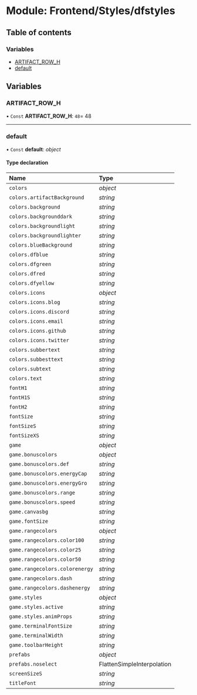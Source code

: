# Module: Frontend/Styles/dfstyles

## Table of contents

### Variables

- [ARTIFACT_ROW_H](frontend_styles_dfstyles.md#artifact_row_h)
- [default](frontend_styles_dfstyles.md#default)

## Variables

### ARTIFACT_ROW_H

• `Const` **ARTIFACT_ROW_H**: `48`= 48

---

### default

• `Const` **default**: _object_

#### Type declaration

| Name                           | Type                       |
| :----------------------------- | :------------------------- |
| `colors`                       | _object_                   |
| `colors.artifactBackground`    | _string_                   |
| `colors.background`            | _string_                   |
| `colors.backgrounddark`        | _string_                   |
| `colors.backgroundlight`       | _string_                   |
| `colors.backgroundlighter`     | _string_                   |
| `colors.blueBackground`        | _string_                   |
| `colors.dfblue`                | _string_                   |
| `colors.dfgreen`               | _string_                   |
| `colors.dfred`                 | _string_                   |
| `colors.dfyellow`              | _string_                   |
| `colors.icons`                 | _object_                   |
| `colors.icons.blog`            | _string_                   |
| `colors.icons.discord`         | _string_                   |
| `colors.icons.email`           | _string_                   |
| `colors.icons.github`          | _string_                   |
| `colors.icons.twitter`         | _string_                   |
| `colors.subbertext`            | _string_                   |
| `colors.subbesttext`           | _string_                   |
| `colors.subtext`               | _string_                   |
| `colors.text`                  | _string_                   |
| `fontH1`                       | _string_                   |
| `fontH1S`                      | _string_                   |
| `fontH2`                       | _string_                   |
| `fontSize`                     | _string_                   |
| `fontSizeS`                    | _string_                   |
| `fontSizeXS`                   | _string_                   |
| `game`                         | _object_                   |
| `game.bonuscolors`             | _object_                   |
| `game.bonuscolors.def`         | _string_                   |
| `game.bonuscolors.energyCap`   | _string_                   |
| `game.bonuscolors.energyGro`   | _string_                   |
| `game.bonuscolors.range`       | _string_                   |
| `game.bonuscolors.speed`       | _string_                   |
| `game.canvasbg`                | _string_                   |
| `game.fontSize`                | _string_                   |
| `game.rangecolors`             | _object_                   |
| `game.rangecolors.color100`    | _string_                   |
| `game.rangecolors.color25`     | _string_                   |
| `game.rangecolors.color50`     | _string_                   |
| `game.rangecolors.colorenergy` | _string_                   |
| `game.rangecolors.dash`        | _string_                   |
| `game.rangecolors.dashenergy`  | _string_                   |
| `game.styles`                  | _object_                   |
| `game.styles.active`           | _string_                   |
| `game.styles.animProps`        | _string_                   |
| `game.terminalFontSize`        | _string_                   |
| `game.terminalWidth`           | _string_                   |
| `game.toolbarHeight`           | _string_                   |
| `prefabs`                      | _object_                   |
| `prefabs.noselect`             | FlattenSimpleInterpolation |
| `screenSizeS`                  | _string_                   |
| `titleFont`                    | _string_                   |
